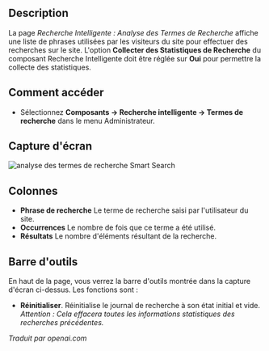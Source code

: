 <!-- Filename: Help4.x:Smart_Search:_Search_Term_Analysis  / Display title: Recherche Intelligente : Analyse des Termes de Recherche  -->

## Description

La page *Recherche Intelligente : Analyse des Termes de Recherche* affiche une liste de phrases utilisées par les visiteurs du site pour effectuer des recherches sur le site. L'option **Collecter des Statistiques de Recherche** du composant Recherche Intelligente doit être réglée sur **Oui** pour permettre la collecte des statistiques.

## Comment accéder

- Sélectionnez **Composants → Recherche intelligente → Termes de recherche** dans le menu Administrateur.

## Capture d'écran

![analyse des termes de recherche Smart Search](../../../fr/images/smart-search/smart-search-search-term-analysis.png)

## Colonnes

- **Phrase de recherche** Le terme de recherche saisi par l'utilisateur du site.
- **Occurrences** Le nombre de fois que ce terme a été utilisé.
- **Résultats** Le nombre d'éléments résultant de la recherche.

## Barre d'outils

En haut de la page, vous verrez la barre d'outils montrée dans la capture d'écran ci-dessus. Les fonctions sont :

- **Réinitialiser**. Réinitialise le journal de recherche à son état initial et vide.
  *Attention : Cela effacera toutes les informations statistiques des recherches précédentes.*

*Traduit par openai.com*

